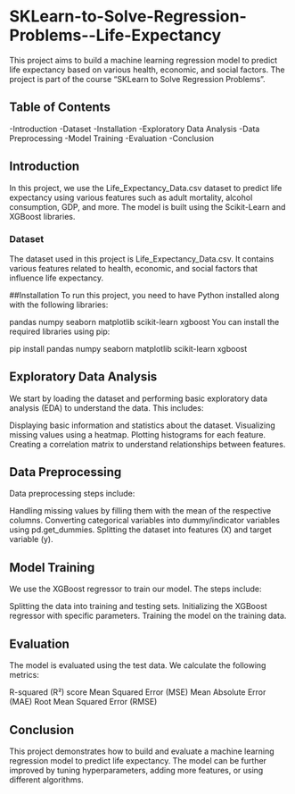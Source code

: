 # SKLearn-to-Solve-Regression-Problems--Life-Expectancy
This project aims to build a machine learning regression model to predict life expectancy based on various health, economic, and social factors. The project is part of the course “SKLearn to Solve Regression Problems”.

## Table of Contents
  -Introduction
  -Dataset
  -Installation
  -Exploratory Data Analysis
  -Data Preprocessing
  -Model Training
  -Evaluation
  -Conclusion

## Introduction
In this project, we use the Life_Expectancy_Data.csv dataset to predict life expectancy using various features such as adult mortality, alcohol consumption, GDP, and more. The model is built using the Scikit-Learn and XGBoost libraries.

### Dataset
The dataset used in this project is Life_Expectancy_Data.csv. It contains various features related to health, economic, and social factors that influence life expectancy.

##Installation
To run this project, you need to have Python installed along with the following libraries:

pandas
numpy
seaborn
matplotlib
scikit-learn
xgboost
You can install the required libraries using pip:

pip install pandas numpy seaborn matplotlib scikit-learn xgboost

## Exploratory Data Analysis
We start by loading the dataset and performing basic exploratory data analysis (EDA) to understand the data. This includes:

Displaying basic information and statistics about the dataset.
Visualizing missing values using a heatmap.
Plotting histograms for each feature.
Creating a correlation matrix to understand relationships between features.
## Data Preprocessing
Data preprocessing steps include:

Handling missing values by filling them with the mean of the respective columns.
Converting categorical variables into dummy/indicator variables using pd.get_dummies.
Splitting the dataset into features (X) and target variable (y).
## Model Training
We use the XGBoost regressor to train our model. The steps include:

Splitting the data into training and testing sets.
Initializing the XGBoost regressor with specific parameters.
Training the model on the training data.
## Evaluation
The model is evaluated using the test data. We calculate the following metrics:

R-squared (R²) score
Mean Squared Error (MSE)
Mean Absolute Error (MAE)
Root Mean Squared Error (RMSE)
## Conclusion
This project demonstrates how to build and evaluate a machine learning regression model to predict life expectancy. The model can be further improved by tuning hyperparameters, adding more features, or using different algorithms.

